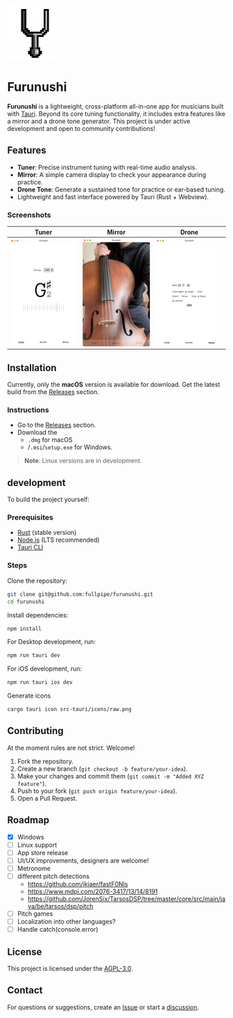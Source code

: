![](src-tauri/icons/128x128.png)

# Furunushi

**Furunushi** is a lightweight, cross-platform all-in-one app for musicians built with [Tauri](https://v2.tauri.app/). Beyond its core tuning functionality, it includes extra features like a mirror and a drone tone generator. This project is under active development and open to community contributions!

## Features

- **Tuner**: Precise instrument tuning with real-time audio analysis.
- **Mirror**: A simple camera display to check your appearance during practice.
- **Drone Tone**: Generate a sustained tone for practice or ear-based tuning.
- Lightweight and fast interface powered by Tauri (Rust + Webview).

### Screenshots

|               Tuner                |               Mirror                |               Drone                |
| :--------------------------------: | :---------------------------------: | :--------------------------------: |
| ![](.github/screenshots/tuner.png) | ![](.github/screenshots/mirror.png) | ![](.github/screenshots/drone.png) |

## Installation

Currently, only the **macOS** version is available for download. Get the latest build from the [Releases](https://github.com/fullpipe/furunushi/releases) section.

### Instructions

- Go to the [Releases](https://github.com/fullpipe/furunushi/releases) section.
- Download the
  - `.dmg` for macOS
  - /`.msi`/`setup.exe` for Windows.

> **Note**: Linux versions are in development.

## development

To build the project yourself:

### Prerequisites

- [Rust](https://www.rust-lang.org/) (stable version)
- [Node.js](https://nodejs.org/) (LTS recommended)
- [Tauri CLI](https://v2.tauri.app/)

### Steps

Clone the repository:

```bash
git clone git@github.com:fullpipe/furunushi.git
cd furunushi
```

Install dependencies:

```bash
npm install
```

For Desktop development, run:

```sh
npm run tauri dev
```

For iOS development, run:

```sh
npm run tauri ios dev
```

Generate icons

```sh
cargo tauri icon src-tauri/icons/raw.png
```

## Contributing

At the moment rules are not strict. Welcome!

1. Fork the repository.
2. Create a new branch (`git checkout -b feature/your-idea`).
3. Make your changes and commit them (`git commit -m "Added XYZ feature"`).
4. Push to your fork (`git push origin feature/your-idea`).
5. Open a Pull Request.

## Roadmap

- [x] Windows
- [ ] Linux support
- [ ] App store release
- [ ] UI/UX improvements, designers are welcome!
- [ ] Metronome
- [ ] different pitch detections
  - https://github.com/jkjaer/fastF0Nls
  - https://www.mdpi.com/2076-3417/13/14/8191
  - https://github.com/JorenSix/TarsosDSP/tree/master/core/src/main/java/be/tarsos/dsp/pitch
- [ ] Pitch games
- [ ] Localization into other languages?
- [ ] Handle catch(console.error)

## License

This project is licensed under the [AGPL-3.0](LICENSE).

## Contact

For questions or suggestions, create an [Issue](https://github.com/fullpipe/furunushi/issues) or start a [discussion](https://github.com/fullpipe/furunushi/discussions).
